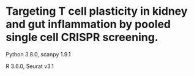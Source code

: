 # Targeting T cell plasticity in kidney and gut inflammation by pooled single cell CRISPR screening.

Python 3.8.0, scanpy 1.9.1

R 3.6.0, Seurat v3.1

